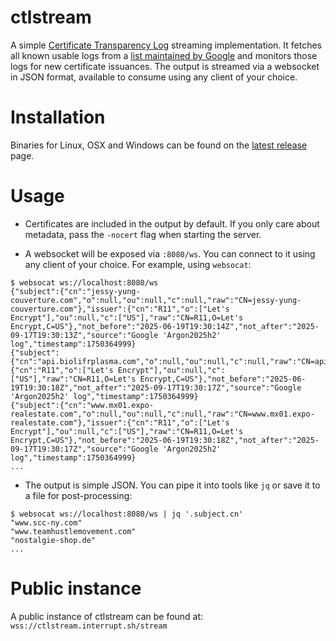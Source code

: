 # ctlstream

A simple [Certificate Transparency Log](https://en.wikipedia.org/wiki/Certificate_Transparency) streaming implementation. It fetches all known usable logs from a [list maintained by Google](https://www.gstatic.com/ct/log_list/v3/all_logs_list.json) and monitors those logs for new certificate issuances. The output is streamed via a websocket in JSON format, available to consume using any client of your choice.

# Installation

Binaries for Linux, OSX and Windows can be found on the [latest release](https://github.com/thoaid/ctlstream/releases/latest) page. 

# Usage

* Certificates are included in the output by default. If you only care about metadata, pass the `-nocert` flag when starting the server.

* A websocket will be exposed via `:8080/ws`. You can connect to it using any client of your choice. For example, using `websocat`:

```
$ websocat ws://localhost:8080/ws
{"subject":{"cn":"jessy-yung-couverture.com","o":null,"ou":null,"c":null,"raw":"CN=jessy-yung-couverture.com"},"issuer":{"cn":"R11","o":["Let's Encrypt"],"ou":null,"c":["US"],"raw":"CN=R11,O=Let's Encrypt,C=US"},"not_before":"2025-06-19T19:30:14Z","not_after":"2025-09-17T19:30:13Z","source":"Google 'Argon2025h2' log","timestamp":1750364999}
{"subject":{"cn":"api.biolifrplasma.com","o":null,"ou":null,"c":null,"raw":"CN=api.biolifrplasma.com"},"issuer":{"cn":"R11","o":["Let's Encrypt"],"ou":null,"c":["US"],"raw":"CN=R11,O=Let's Encrypt,C=US"},"not_before":"2025-06-19T19:30:18Z","not_after":"2025-09-17T19:30:17Z","source":"Google 'Argon2025h2' log","timestamp":1750364999}
{"subject":{"cn":"www.mx01.expo-realestate.com","o":null,"ou":null,"c":null,"raw":"CN=www.mx01.expo-realestate.com"},"issuer":{"cn":"R11","o":["Let's Encrypt"],"ou":null,"c":["US"],"raw":"CN=R11,O=Let's Encrypt,C=US"},"not_before":"2025-06-19T19:30:18Z","not_after":"2025-09-17T19:30:17Z","source":"Google 'Argon2025h2' log","timestamp":1750364999}
...
```

* The output is simple JSON. You can pipe it into tools like `jq` or save it to a file for post-processing:

```
$ websocat ws://localhost:8080/ws | jq '.subject.cn'
"www.scc-ny.com"
"www.teamhustlemovement.com"
"nostalgie-shop.de"
...
```

# Public instance

A public instance of ctlstream can be found at: `wss://ctlstream.interrupt.sh/stream`